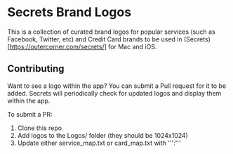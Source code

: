 # Secrets Brand Logos

This is a collection of curated brand logos for popular services (such as Facebook, Twitter, etc) and Credit Card brands to be used in (Secrets)[https://outercorner.com/secrets/] for Mac and iOS.


## Contributing

Want to see a logo within the app? You can submit a Pull request for it to be added. Secrets will periodically check for updated logos and display them within the app.

To submit a PR:

1. Clone this repo
1. Add logos to the Logos/ folder 
	(they should be 1024x1024)
1. Update either service_map.txt or card_map.txt with '''<filename>:<regexp>'''


